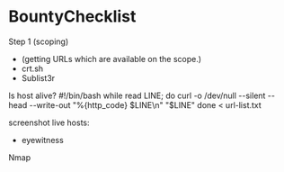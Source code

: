 # BountyChecklist

Step 1 (scoping)
- (getting URLs which are available on the scope.)
- crt.sh
- Sublist3r

Is host alive?
#!/bin/bash
while read LINE; do
  curl -o /dev/null --silent --head --write-out "%{http_code} $LINE\n" "$LINE"
done < url-list.txt

screenshot live hosts:
- eyewitness

Nmap

